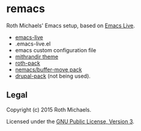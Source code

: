 # remacs

Roth Michaels' Emacs setup, based on [Emacs Live][el].

- [emacs-live][el]
- .emacs-live.el
- emacs custom configuration file
- [mithrandir theme][mt]
- [roth-pack][rp]
- [nemacs/buffer-move pack][bm]
- [drupal-pack][dr] (not being used).

## Legal

Copyright (c) 2015 Roth Michaels.

Licensed under the [GNU Public License, Version 3][gnu].

[el]: https://github.com/overtone/emacs-live
[gnu]: http://www.gnu.org/licenses/gpl-3.0-standalone.html
[dr]: https://github.com/rothmichaels/drupal-pack
[rp]: https://github.com/rothmichaels/roth-pack
[bm]: https://github.com/rothmichaels/nemacs/tree/master/packs/buffer-move
[mt]: https://github.com/rothmichaels/mithrandir-theme
